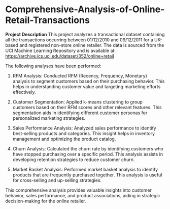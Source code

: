 # Comprehensive-Analysis-of-Online-Retail-Transactions

**Project Description**
This project analyzes a transactional dataset containing all the transactions occurring between 01/12/2010 and 09/12/2011 for a UK-based and registered non-store online retailer. The data is sourced from the UCI Machine Learning Repository and is available at: https://archive.ics.uci.edu/dataset/352/online+retail

The following analyses have been performed:

1. RFM Analysis: Conducted RFM (Recency, Frequency, Monetary) analysis to segment customers based on their purchasing behavior. This helps in understanding customer value and targeting marketing efforts effectively.

2. Customer Segmentation: Applied k-means clustering to group customers based on their RFM scores and other relevant features. This segmentation aids in identifying different customer personas for personalized marketing strategies.

3. Sales Performance Analysis: Analyzed sales performance to identify best-selling products and categories. This insight helps in inventory management and optimizing the product catalog.

4. Churn Analysis: Calculated the churn rate by identifying customers who have stopped purchasing over a specific period. This analysis assists in developing retention strategies to reduce customer churn.

5. Market Basket Analysis: Performed market basket analysis to identify products that are frequently purchased together. This analysis is useful for cross-selling and up-selling strategies.

This comprehensive analysis provides valuable insights into customer behavior, sales performance, and product associations, aiding in strategic decision-making for the online retailer.
